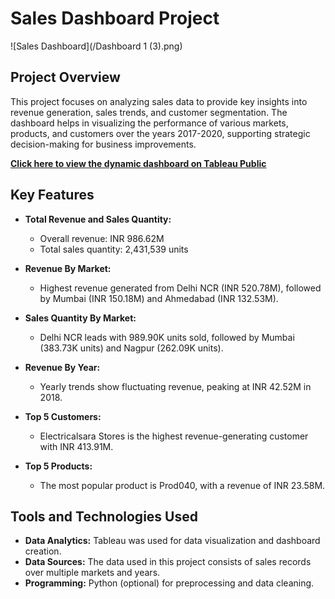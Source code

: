 # Sales Dashboard Project

![Sales Dashboard](/Dashboard 1 (3).png)

## Project Overview

This project focuses on analyzing sales data to provide key insights into revenue generation, sales trends, and customer segmentation. The dashboard helps in visualizing the performance of various markets, products, and customers over the years 2017-2020, supporting strategic decision-making for business improvements.

**[Click here to view the dynamic dashboard on Tableau Public](https://public.tableau.com/views/SalesData_17239183272220/Dashboard1?:language=en-US&:sid=&:redirect=auth&:display_count=n&:origin=viz_share_link)**

## Key Features

- **Total Revenue and Sales Quantity:** 
  - Overall revenue: INR 986.62M
  - Total sales quantity: 2,431,539 units

- **Revenue By Market:**
  - Highest revenue generated from Delhi NCR (INR 520.78M), followed by Mumbai (INR 150.18M) and Ahmedabad (INR 132.53M).

- **Sales Quantity By Market:**
  - Delhi NCR leads with 989.90K units sold, followed by Mumbai (383.73K units) and Nagpur (262.09K units).

- **Revenue By Year:** 
  - Yearly trends show fluctuating revenue, peaking at INR 42.52M in 2018.

- **Top 5 Customers:**
  - Electricalsara Stores is the highest revenue-generating customer with INR 413.91M.

- **Top 5 Products:**
  - The most popular product is Prod040, with a revenue of INR 23.58M.

## Tools and Technologies Used

- **Data Analytics:** Tableau was used for data visualization and dashboard creation.
- **Data Sources:** The data used in this project consists of sales records over multiple markets and years.
- **Programming:** Python (optional) for preprocessing and data cleaning.


